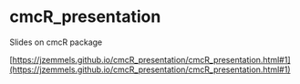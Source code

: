 # cmcR_presentation
Slides on cmcR package

[https://jzemmels.github.io/cmcR_presentation/cmcR_presentation.html#1](https://jzemmels.github.io/cmcR_presentation/cmcR_presentation.html#1)

